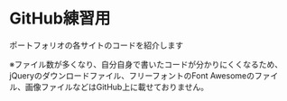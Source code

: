 # GitHub練習用

ポートフォリオの各サイトのコードを紹介します

※ファイル数が多くなり、自分自身で書いたコードが分かりにくくなるため、jQueryのダウンロードファイル、フリーフォントのFont Awesomeのファイル、画像ファイルなどはGitHub上に載せておりません。
